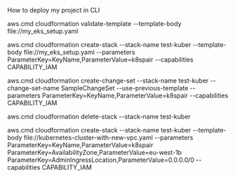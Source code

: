 How to deploy my project in CLI

aws.cmd cloudformation validate-template --template-body file://my_eks_setup.yaml     

aws.cmd cloudformation  create-stack --stack-name test-kuber --template-body file://my_eks_setup.yaml --parameters ParameterKey=KeyName,ParameterValue=k8spair --capabilities CAPABILITY_IAM

aws.cmd cloudformation create-change-set --stack-name test-kuber --change-set-name SampleChangeSet --use-previous-template --parameters ParameterKey=KeyName,ParameterValue=k8spair --capabilities CAPABILITY_IAM

aws.cmd cloudformation delete-stack --stack-name test-kuber





aws.cmd cloudformation create-stack --stack-name test-kuber --template-body file://kubernetes-cluster-with-new-vpc.yaml --parameters ParameterKey=KeyName,ParameterValue=k8spair ParameterKey=AvailabilityZone,ParameterValue=eu-west-1b ParameterKey=AdminIngressLocation,ParameterValue=0.0.0.0/0 --capabilities CAPABILITY_IAM